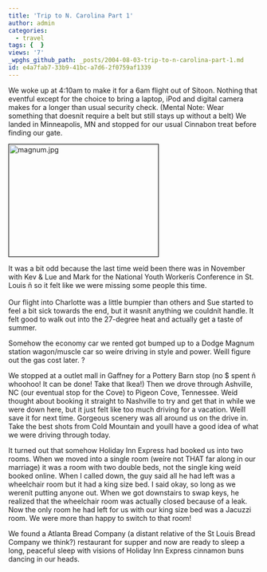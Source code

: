 ```yaml
---
title: 'Trip to N. Carolina Part 1'
author: admin
categories:
  - travel
tags: {  }
views: '7'
_wpghs_github_path: _posts/2004-08-03-trip-to-n-carolina-part-1.md
id: e4a7fab7-33b9-41bc-a7d6-2f0759af1339
---
```

<p>We woke up at 4:10am to make it for a 6am flight out of Sítoon.  Nothing that eventful except for the choice to bring a laptop, iPod and digital camera makes for a longer than usual security check.  (Mental Note: Wear something that doesnít require a belt but still stays up without a belt)  We landed in Minneapolis, MN and stopped for our usual Cinnabon treat before finding our gate.</p>
<p><img alt="magnum.jpg" src="http://www.mennoboy.com/chris/archives/images/travel/magnum.jpg" width="300" height="225" border="1" /></p>
<p>It was a bit odd because the last time weíd been there was in November with Kev &amp; Lue and Mark for the National Youth Workerís Conference in St. Louis ñ so it felt like we were missing some people this time.<br />
<!--more--><br />
Our flight into Charlotte was a little bumpier than others and Sue started to feel a bit sick towards the end, but it wasnít anything we couldnít handle. It felt good to walk out into the 27-degree heat and actually get a taste of summer.</p>
<p>Somehow the economy car we rented got bumped up to a Dodge Magnum station wagon/muscle car so weíre driving in style and power.  Weíll figure out the gas cost later.  ?</p>
<p>We stopped at a outlet mall in Gaffney for a Pottery Barn stop (no $ spent ñ whoohoo!  It can be done!  Take that Ikea!)  Then we drove through Ashville, NC (our eventual stop for the Cove) to Pigeon Cove, Tennessee.  Weíd thought about booking it straight to Nashville to try and get that in while we were down here, but it just felt like too much driving for a vacation.  Weíll save it for next time.  Gorgeous scenery was all around us on the drive in.  Take the best shots from Cold Mountain and youíll have a good idea of what we were driving through today.</p>
<p>It turned out that somehow Holiday Inn Express had booked us into two rooms.  When we moved into a single room (weíre not THAT far along in our marriage) it was a room with two double beds, not the single king weíd booked online.  When I called down, the guy said all he had left was a wheelchair room but it had a king size bed.  I said okay, so long as we werenít putting anyone out.  When we got downstairs to swap keys, he realized that the wheelchair room was actually closed because of a leak.  Now the only room he had left for us with our king size bed was a Jacuzzi room.  We were more than happy to switch to that room!</p>
<p>We found a Atlanta Bread Company (a distant relative of the St Louis Bread Company we think?) restaurant for supper and now are ready to sleep a long, peaceful sleep with visions of Holiday Inn Express cinnamon buns dancing in our heads.</p>
